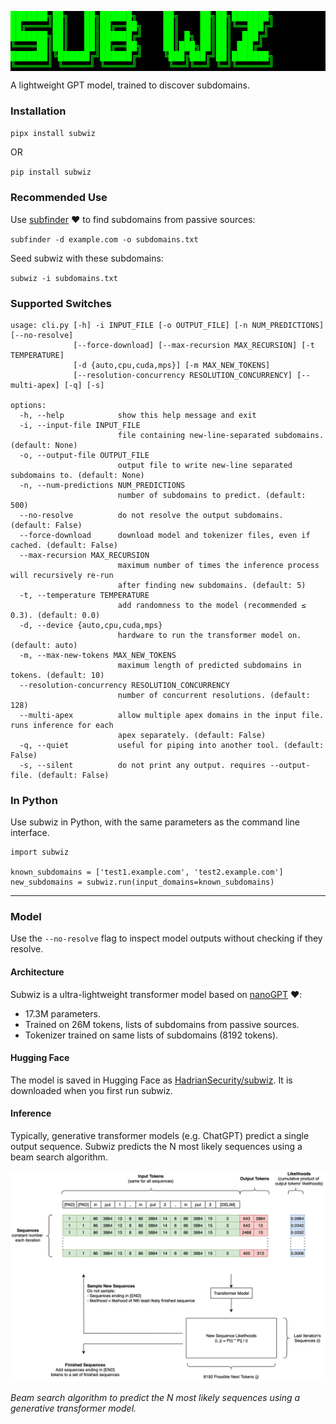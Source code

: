 <pre style="color: lime; background-color: black;">
███████╗██╗   ██╗██████╗     ██╗    ██╗██╗███████╗
██╔════╝██║   ██║██╔══██╗    ██║    ██║██║╚══███╔╝
███████╗██║   ██║██████╔╝    ██║ █╗ ██║██║  ███╔╝ 
╚════██║██║   ██║██╔══██╗    ██║███╗██║██║ ███╔╝  
███████║╚██████╔╝██████╔╝    ╚███╔███╔╝██║███████╗
╚══════╝ ╚═════╝ ╚═════╝      ╚══╝╚══╝ ╚═╝╚══════╝
</pre>

A lightweight GPT model, trained to discover subdomains.

### Installation

```pipx install subwiz```

OR

```pip install subwiz```

### Recommended Use

Use [subfinder](https://github.com/projectdiscovery/subfinder) ❤️ to find subdomains from passive sources:

```subfinder -d example.com -o subdomains.txt```

Seed subwiz with these subdomains:

```subwiz -i subdomains.txt```

### Supported Switches

```commandline
usage: cli.py [-h] -i INPUT_FILE [-o OUTPUT_FILE] [-n NUM_PREDICTIONS] [--no-resolve]
              [--force-download] [--max-recursion MAX_RECURSION] [-t TEMPERATURE]
              [-d {auto,cpu,cuda,mps}] [-m MAX_NEW_TOKENS]
              [--resolution-concurrency RESOLUTION_CONCURRENCY] [--multi-apex] [-q] [-s]

options:
  -h, --help            show this help message and exit
  -i, --input-file INPUT_FILE
                        file containing new-line-separated subdomains. (default: None)
  -o, --output-file OUTPUT_FILE
                        output file to write new-line separated subdomains to. (default: None)
  -n, --num-predictions NUM_PREDICTIONS
                        number of subdomains to predict. (default: 500)
  --no-resolve          do not resolve the output subdomains. (default: False)
  --force-download      download model and tokenizer files, even if cached. (default: False)
  --max-recursion MAX_RECURSION
                        maximum number of times the inference process will recursively re-run
                        after finding new subdomains. (default: 5)
  -t, --temperature TEMPERATURE
                        add randomness to the model (recommended ≤ 0.3). (default: 0.0)
  -d, --device {auto,cpu,cuda,mps}
                        hardware to run the transformer model on. (default: auto)
  -m, --max-new-tokens MAX_NEW_TOKENS
                        maximum length of predicted subdomains in tokens. (default: 10)
  --resolution-concurrency RESOLUTION_CONCURRENCY
                        number of concurrent resolutions. (default: 128)
  --multi-apex          allow multiple apex domains in the input file. runs inference for each
                        apex separately. (default: False)
  -q, --quiet           useful for piping into another tool. (default: False)
  -s, --silent          do not print any output. requires --output-file. (default: False)
```

### In Python

Use subwiz in Python, with the same parameters as the command line interface.

```
import subwiz

known_subdomains = ['test1.example.com', 'test2.example.com']
new_subdomains = subwiz.run(input_domains=known_subdomains)
```

---
### Model

Use the `--no-resolve` flag to inspect model outputs without checking if they resolve.

#### Architecture

Subwiz is a ultra-lightweight transformer model based on [nanoGPT](https://github.com/karpathy/nanoGPT/tree/master) ❤️:

- 17.3M parameters.
- Trained on 26M tokens, lists of subdomains from passive sources.
- Tokenizer trained on same lists of subdomains (8192 tokens).

#### Hugging Face
The model is saved in Hugging Face as [HadrianSecurity/subwiz](https://huggingface.co/HadrianSecurity/subwiz).
It is downloaded when you first run subwiz.

#### Inference

Typically, generative transformer models (e.g. ChatGPT) predict a single output sequence.
Subwiz predicts the N most likely sequences using a beam search algorithm.

![Diagram of the inference algorithm](https://raw.githubusercontent.com/hadriansecurity/subwiz/main/subwiz_inference.png)

*Beam search algorithm to predict the N most likely sequences using a generative transformer model.*
